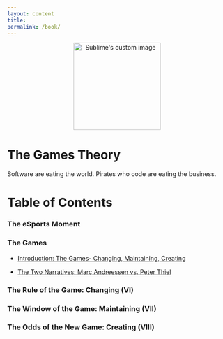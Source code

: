 ```yaml
---
layout: content
title: 
permalink: /book/
---
```


<p align="center">
  <img width="200" height="200" src="https://i.imgur.com/ifM7Lva.png" alt="Sublime's custom image"/>
</p>

# The Games Theory 

Software are eating the world. Pirates who code are eating the business.

# Table of Contents

### The eSports Moment 

### The Games

- [Introduction: The Games- Changing, Maintaining, Creating](https://allenleein.github.io/brains/2019/06/the-games)

- [The Two Narratives: Marc Andreessen vs. Peter Thiel](https://allenleein.github.io/brains/2018/11/the-two-narratives)

### The Rule of the Game: Changing (VI)

### The Window of the Game: Maintaining (VII)

### The Odds of the New Game: Creating (VIII)




